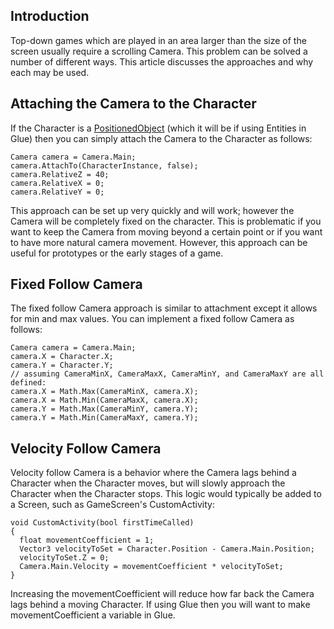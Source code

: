 ## Introduction

Top-down games which are played in an area larger than the size of the screen usually require a scrolling Camera. This problem can be solved a number of different ways. This article discusses the approaches and why each may be used.

## Attaching the Camera to the Character

If the Character is a [PositionedObject](/frb/docs/index.php?title=FlatRedBall.PositionedObject "FlatRedBall.PositionedObject") (which it will be if using Entities in Glue) then you can simply attach the Camera to the Character as follows:

    Camera camera = Camera.Main;
    camera.AttachTo(CharacterInstance, false);
    camera.RelativeZ = 40;
    camera.RelativeX = 0;
    camera.RelativeY = 0;

This approach can be set up very quickly and will work; however the Camera will be completely fixed on the character. This is problematic if you want to keep the Camera from moving beyond a certain point or if you want to have more natural camera movement. However, this approach can be useful for prototypes or the early stages of a game.

## Fixed Follow Camera

The fixed follow Camera approach is similar to attachment except it allows for min and max values. You can implement a fixed follow Camera as follows:

    Camera camera = Camera.Main;
    camera.X = Character.X;
    camera.Y = Character.Y;
    // assuming CameraMinX, CameraMaxX, CameraMinY, and CameraMaxY are all defined:
    camera.X = Math.Max(CameraMinX, camera.X);
    camera.X = Math.Min(CameraMaxX, camera.X);
    camera.Y = Math.Max(CameraMinY, camera.Y);
    camera.Y = Math.Min(CameraMaxY, camera.Y);

## Velocity Follow Camera

Velocity follow Camera is a behavior where the Camera lags behind a Character when the Character moves, but will slowly approach the Character when the Character stops. This logic would typically be added to a Screen, such as GameScreen's CustomActivity:

    void CustomActivity(bool firstTimeCalled)
    {
      float movementCoefficient = 1;
      Vector3 velocityToSet = Character.Position - Camera.Main.Position;
      velocityToSet.Z = 0;
      Camera.Main.Velocity = movementCoefficient * velocityToSet;
    }

Increasing the movementCoefficient will reduce how far back the Camera lags behind a moving Character. If using Glue then you will want to make movementCoefficient a variable in Glue.
